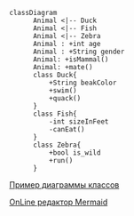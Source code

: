 ```mermaid
classDiagram
      Animal <|-- Duck
      Animal <|-- Fish
      Animal <|-- Zebra
      Animal : +int age
      Animal : +String gender
      Animal: +isMammal()
      Animal: +mate()
      class Duck{
          +String beakColor
          +swim()
          +quack()
      }
      class Fish{
          -int sizeInFeet
          -canEat()
      }
      class Zebra{
          +bool is_wild
          +run()
      }
```
[Пример диаграммы классов](https://mermaid-js.github.io/mermaid/#/classDiagram)

[OnLine редактор Mermaid](https://mermaid-js.github.io/mermaid-live-editor)


